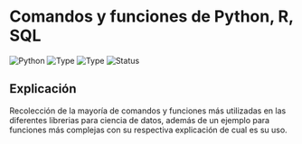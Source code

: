 # Comandos y funciones de Python, R, SQL
![Python](https://img.shields.io/badge/python-2.x-orange.svg)
![Type](https://img.shields.io/badge/Machine-Learning-red.svg) ![Type](https://img.shields.io/badge/Type-Supervised-yellow.svg)
![Status](https://img.shields.io/badge/Status-Completed-yellowgreen.svg)

## Explicación
Recolección de la mayoría de comandos y funciones más utilizadas en las diferentes librerias para ciencia de datos, además de un ejemplo para funciones más complejas con su respectiva explicación
de cual es su uso.
